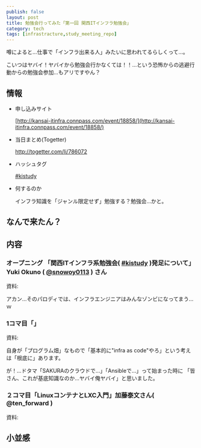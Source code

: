 ```yaml
---
publish: false
layout: post
title: 勉強会行ってみた「第一回 関西ITインフラ勉強会」
category: tech
tags: [infrastracture,study_meeting_repo]
---
```


噂によると…仕事で「インフラ出来る人」みたいに思われてるらしくって…。

こいつはヤバイ！ヤバイから勉強会行かなくては！！…という恐怖からの逃避行動からの勉強会参加…もアリですやん？

## 情報

+ 申し込みサイト

  [http://kansai-itinfra.connpass.com/event/18858/](http://kansai-itinfra.connpass.com/event/18858/)

+ 当日まとめ(Togetter)

  http://togetter.com/li/786072

+ ハッシュタグ

  [#kistudy](https://twitter.com/search?q=%23kistudy)

+ 何するのか

  インフラ知識を「ジャンル限定せず」勉強する？勉強会…かと。

## なんで来たん？



## 内容

### オープニング 「関西ITインフラ系勉強会( [#kistudy](https://twitter.com/search?q=%23kistudy) )発足について」 Yuki Okuno ( [@snowoy0113](https://twitter.com/snowoy0113) ) さん

資料:

アカン…そのパロディでは、インフラエンジニアはみんなゾンビになってまう…ｗ

### 1コマ目「」

資料:

自身が「プログラム畑」なもので「基本的に"infra as code"やろ」という考えは「根底に」あります。

が！…ドタマ「SAKURAのクラウドで…」「Ansibleで…」って始まった時に
「皆さん、これが基底知識なのか…ヤバイ俺ヤバイ」と思いました。




### ２コマ目「LinuxコンテナとLXC入門」加藤泰文さん( @ten_forward )

資料:


## 小並感
